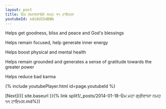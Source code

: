 ```yaml
---
layout: post
title: ਓਮ ਸਮਾਸਨਾਭੱਜੇ ਨਮਹ ੧੧ ਟਾਇਮਸ
youtubeId: xdi6UIGdDBk
---
```

 
 
Helps get goodness, bliss and peace and God's blessings
 
Helps remain focused, help generate inner energy 
 
Helps boost physical and mental health 
 
Helps remain grounded and generates a sense of gratitude towards the greater power 
 
Helps reduce bad karma
 
 
 
 


{% include youtubePlayer.html id=page.youtubeId %}
 
[Next]({{ site.baseurl }}{% link  split1/_posts/2014-01-18-ਓਮ ਮਹਾ ਗ੍ਰੀਵਾਯਾ ਨਮਹ ੧੧ ਟਾਇਮਸ.md%})
 
